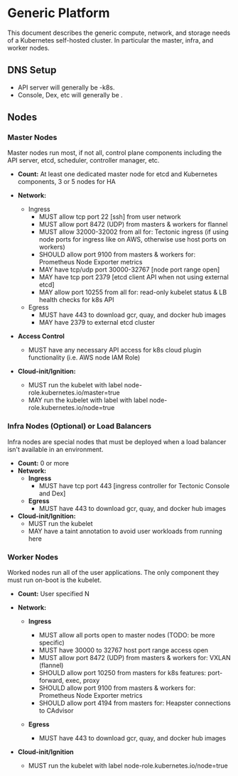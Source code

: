 # Generic Platform

This document describes the generic compute, network, and storage needs of a Kubernetes self-hosted cluster. In particular the master, infra, and worker nodes.


## DNS Setup

- API server will generally be <cluster-name>-k8s.<subdomain>
- Console, Dex, etc will generally be <cluster-name>.<subdomain>

## Nodes

### Master Nodes

Master nodes run most, if not all, control plane components including the API server, etcd, scheduler, controller manager, etc.

- **Count:** At least one dedicated master node for etcd and Kubernetes components, 3 or 5 nodes for HA 
- **Network:**
   - Ingress 
      - MUST allow tcp port 22 [ssh] from user network 
      - MUST allow port 8472 (UDP) from masters & workers for flannel 
      - MUST allow 32000-32002 from all for: Tectonic ingress (if using node ports for ingress like on AWS, otherwise use host ports on workers) 
      - SHOULD allow port 9100 from masters & workers for: Prometheus Node Exporter metrics 
      - MAY have tcp/udp port 30000-32767 [node port range open] 
      - MAY have tcp port 2379 [etcd client API when not using external etcd] 
      - MAY allow port 10255 from all for: read-only kubelet status & LB health checks for k8s API 
    - Egress 
      - MUST have 443 to download gcr, quay, and docker hub images 
      - MAY have 2379 to external etcd cluster 

- **Access Control**
  - MUST have any necessary API access for k8s cloud plugin functionality (i.e. AWS node IAM Role) 

- **Cloud-init/Ignition:**
  - MUST run the kubelet with label node-role.kubernetes.io/master=true 
  - MAY run the kubelet with label with label node-role.kubernetes.io/node=true 


### Infra Nodes (Optional) or Load Balancers

Infra nodes are special nodes that must be deployed when a load balancer isn't available in an environment.  

- **Count:** 0 or more 
- **Network:**
  - **Ingress**
     - MUST have tcp port 443 [ingress controller for Tectonic Console and Dex] 
   - **Egress**
     - MUST have 443 to download gcr, quay, and docker hub images 
- **Cloud-init/Ignition:**
    - MUST run the kubelet 
    - MAY have a taint annotation to avoid user workloads from running here 

### Worker Nodes

Worked nodes run all of the user applications. The only component they must run on-boot is the kubelet.

- **Count:** User specified N 
- **Network:**
    - **Ingress**
        - MUST allow all ports open to master nodes (TODO: be more specific) 
        - MUST have 30000 to 32767 host port range access open 
        - MUST allow port 8472 (UDP) from masters & workers for: VXLAN (flannel) 
        - SHOULD allow port 10250 from masters for k8s features: port-forward, exec, proxy 
        - SHOULD allow port 9100 from masters & workers for: Prometheus Node Exporter metrics 
        - SHOULD allow port 4194 from masters for: Heapster connections to CAdvisor 

    - **Egress**
        - MUST have 443 to download gcr, quay, and docker hub images 

- **Cloud-init/Ignition**
    - MUST run the kubelet with label node-role.kubernetes.io/node=true
